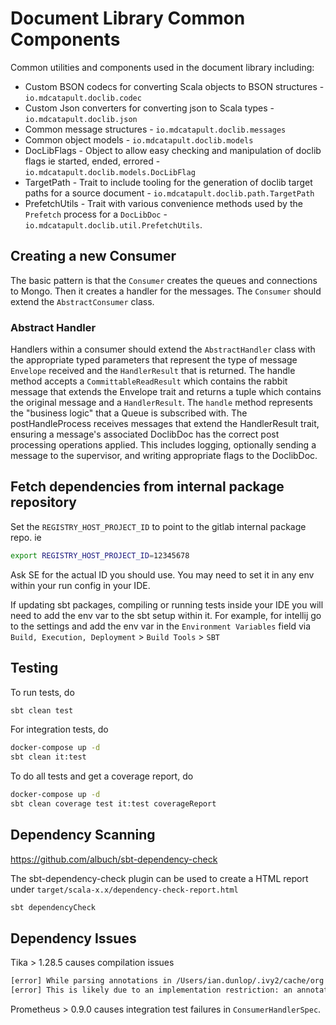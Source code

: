 # Document Library Common Components

Common utilities and components used in the document library including:

* Custom BSON codecs for converting Scala objects to BSON structures - `io.mdcatapult.doclib.codec`
* Custom Json converters for converting json to Scala types - `io.mdcatapult.doclib.json`
* Common message structures - `io.mdcatapult.doclib.messages`
* Common object models - `io.mdcatapult.doclib.models`
* DocLibFlags - Object to allow easy checking and manipulation of doclib flags ie started, ended, errored - `io.mdcatapult.doclib.models.DocLibFlag`  
* TargetPath - Trait to include tooling for the generation of doclib target paths for a source document - `io.mdcatapult.doclib.path.TargetPath`
* PrefetchUtils - Trait with various convenience methods used by the `Prefetch` process for a `DocLibDoc` - `io.mdcatapult.doclib.util.PrefetchUtils`.

## Creating a new Consumer
The basic pattern is that the `Consumer` creates the queues and connections to Mongo. Then it creates a handler for the messages.
The `Consumer` should extend the `AbstractConsumer` class.
### Abstract Handler
Handlers within a consumer should extend the `AbstractHandler` class with the appropriate typed parameters that represent the type of message `Envelope` received and
the `HandlerResult` that is returned. The handle method accepts a `CommittableReadResult` which contains the rabbit message
that extends the Envelope trait and returns a tuple which contains the original message and a `HandlerResult`. The `handle` method represents the 
"business logic" that a Queue is subscribed with.
The postHandleProcess receives messages that extend the HandlerResult trait, ensuring a message's associated DoclibDoc
has the correct post processing operations applied. This includes logging, optionally sending a message to the supervisor,
and writing appropriate flags to the DoclibDoc.

## Fetch dependencies from internal package repository

Set the `REGISTRY_HOST_PROJECT_ID` to point to the gitlab internal package repo. ie
```bash
export REGISTRY_HOST_PROJECT_ID=12345678
```
Ask SE for the actual ID you should use. You may need to set it in any env within your run config in your IDE.

If updating sbt packages, compiling or running tests inside your IDE you will need to add the env var to the sbt setup within it. For example, for intellij 
go to the settings and add the env var in the `Environment Variables` field via `Build, Execution, Deployment` > `Build Tools` > `SBT`

## Testing
To run tests, do
```bash
sbt clean test
```
For integration tests, do
```bash
docker-compose up -d
sbt clean it:test
```
To do all tests and get a coverage report, do
```bash
docker-compose up -d
sbt clean coverage test it:test coverageReport
```

## Dependency Scanning

https://github.com/albuch/sbt-dependency-check

The sbt-dependency-check plugin can be used to create a HTML report under `target/scala-x.x/dependency-check-report.html`

```bash
sbt dependencyCheck
```

## Dependency Issues

Tika > 1.28.5 causes compilation issues
```bash
[error] While parsing annotations in /Users/ian.dunlop/.ivy2/cache/org.mongodb/mongodb-driver-core/jars/mongodb-driver-core-4.4.1.jar(com/mongodb/lang/Nullable.class), could not find MAYBE in enum <none>.
[error] This is likely due to an implementation restriction: an annotation argument cannot refer to a member of the annotated class (scala/bug#7014).
```

Prometheus > 0.9.0 causes integration test failures in `ConsumerHandlerSpec`.
